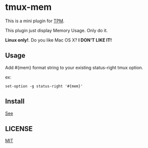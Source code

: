tmux-mem
========

This is a mini plugin for [TPM](https://github.com/tmux-plugins/tpm).

This plugin just display Memory Usage. Only do it.

**Linux only!**. Do you like Mac OS X? **I DON'T LIKE IT!**

## Usage

Add #{mem} format string to your existing status-right tmux option.

ex:

```shell
set-option -g status-right '#{mem}'
```

## Install

[See](https://github.com/tmux-plugins/tpm#installation)

## LICENSE

[MIT](https://github.com/knakayama/tmux-mem/blob/master/LICENSE.md)


